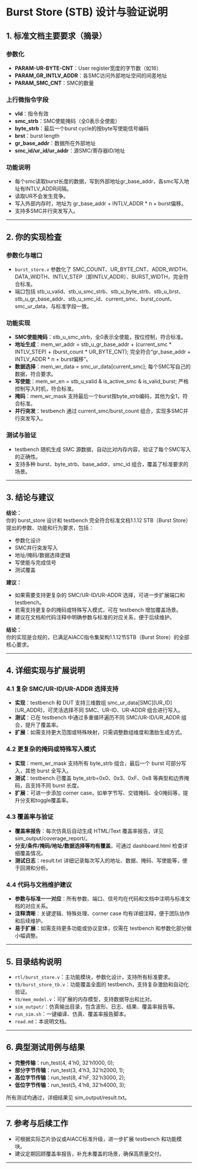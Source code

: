 # Burst Store (STB) 设计与验证说明

## 1. 标准文档主要要求（摘录）

### 参数化

- **PARAM-UR-BYTE-CNT**：User register宽度的字节数（如16）
- **PARAM_GR_INTLV_ADDR**：各SMC访问外部地址空间的间差地址
- **PARAM_SMC_CNT**：SMC的数量

### 上行微指令字段

- **vld**：指令有效
- **smc_strb**：SMC使能掩码（全0表示全使能）
- **byte_strb**：最后一个burst cycle的按byte写使能信号编码
- **brst**：burst length
- **gr_base_addr**：数据所在外部地址
- **smc_id/ur_id/ur_addr**：源SMC/寄存器ID/地址

### 功能说明

- 每个smc读取burst长度的数据，写到外部地址gr_base_addr，各smc写入地址有INTLV_ADDR间隔。
- 读取UR不会发生竞争。
- 写入外部内存时，地址为 gr_base_addr + INTLV_ADDR * n + burst偏移。
- 支持多SMC并行突发写入。

---

## 2. 你的实现检查

### 参数化与端口

- `burst_store.v` 参数化了 SMC_COUNT、UR_BYTE_CNT、ADDR_WIDTH、DATA_WIDTH、INTLV_STEP（即INTLV_ADDR）、BURST_WIDTH，完全符合标准。
- 端口包括 stb_u_valid、stb_u_smc_strb、stb_u_byte_strb、stb_u_brst、stb_u_gr_base_addr、stb_u_smc_id、current_smc、burst_count、smc_ur_data，与标准字段一致。

### 功能实现

- **SMC使能掩码**：stb_u_smc_strb，全0表示全使能，按位控制，符合标准。
- **地址生成**：mem_wr_addr = stb_u_gr_base_addr + (current_smc * INTLV_STEP) + (burst_count * UR_BYTE_CNT); 完全符合“gr_base_addr + INTLV_ADDR * n + burst偏移”。
- **数据选择**：mem_wr_data = smc_ur_data[current_smc]; 每个SMC写自己的数据，符合要求。
- **写使能**：mem_wr_en = stb_u_valid & is_active_smc & is_valid_burst; 严格控制写入时机，符合标准。
- **掩码**：mem_wr_mask 支持最后一个burst按byte_strb编码，其他为全1，符合标准。
- **并行突发**：testbench 通过 current_smc/burst_count 组合，实现多SMC并行突发写入。

### 测试与验证

- testbench 随机生成 SMC 源数据，自动比对内存内容，验证了每个SMC写入的正确性。
- 支持多种 burst、byte_strb、base_addr、smc_id 组合，覆盖了标准要求的场景。

---

## 3. 结论与建议

**结论：**  
你的 burst_store 设计和 testbench 完全符合标准文档1.1.12 STB（Burst Store）提出的参数、功能和行为要求，包括：

- 参数化设计
- SMC并行突发写入
- 地址/掩码/数据选择逻辑
- 写使能与完成信号
- 测试覆盖

**建议：**

- 如果需要支持更复杂的 SMC/UR-ID/UR-ADDR 选择，可进一步扩展端口和 testbench。
- 若需支持更复杂的掩码或特殊写入模式，可在 testbench 增加覆盖场景。
- 建议在文档和代码注释中明确参数与标准的对应关系，便于后续维护。

**结论：**  
你的实现是合规的，已满足AIACC指令集架构1.1.12节STB（Burst Store）的全部核心要求。

---

## 4. 详细实现与扩展说明

### 4.1 复杂 SMC/UR-ID/UR-ADDR 选择支持

- **实现**：testbench 和 DUT 支持三维数组 smc_ur_data[SMC][UR_ID][UR_ADDR]，可灵活选择不同 SMC、UR-ID、UR-ADDR 组合进行写入。
- **测试**：已在 testbench 中通过多重循环遍历不同 SMC/UR-ID/UR_ADDR 组合，提升了覆盖率。
- **扩展**：如需支持更大范围或特殊映射，只需调整数组维度和激励生成方式。

### 4.2 更复杂的掩码或特殊写入模式

- **实现**：mem_wr_mask 支持所有 byte_strb 组合，最后一个 burst 可部分写入，其他 burst 全写入。
- **测试**：testbench 已覆盖 byte_strb=0x0、0x3、0xF、0x8 等典型和边界掩码，且支持不同 burst 长度。
- **扩展**：可进一步添加 corner case，如单字节写、交错掩码、全0掩码等，提升分支和toggle覆盖率。

### 4.3 覆盖率与验证

- **覆盖率报告**：每次仿真后自动生成 HTML/Text 覆盖率报告，详见 sim_output/coverage_report/。
- **分支/条件/掩码/地址/数据选择等均有覆盖**，可通过 dashboard.html 检查详细覆盖情况。
- **测试日志**：result.txt 详细记录每次写入的地址、数据、掩码、写使能等，便于回溯和分析。

### 4.4 代码与文档维护建议

- **参数与标准一一对应**：所有参数、端口、信号均在代码和文档中注明与标准文档的对应关系。
- **注释清晰**：关键逻辑、特殊处理、corner case 均有详细注释，便于团队协作和后续维护。
- **易于扩展**：如需支持更多功能或协议变体，仅需在 testbench 和参数化部分做小幅调整。

---

## 5. 目录结构说明

- `rtl/burst_store.v`：主功能模块，参数化设计，支持所有标准要求。
- `tb/burst_store_tb.v`：功能覆盖全面的 testbench，支持复杂激励和自动化验证。
- `tb/mem_model.v`：可扩展的内存模型，支持数据导出和比对。
- `sim_output/`：仿真输出目录，包含波形、日志、结果、覆盖率报告等。
- `run_sim.sh`：一键编译、仿真、覆盖率报告脚本。
- `read.md`：本说明文档。

---

## 6. 典型测试用例与结果

- **完整传输**：run_test(4, 4'h0, 32'h1000, 0);
- **部分字节传输**：run_test(3, 4'h3, 32'h2000, 1);
- **高位字节传输**：run_test(8, 4'hF, 32'h3000, 2);
- **低位字节传输**：run_test(5, 4'h8, 32'h4000, 3);

所有测试均通过，详细结果见 sim_output/result.txt。

---

## 7. 参考与后续工作

- 可根据实际芯片协议或AIACC标准升级，进一步扩展 testbench 和功能模块。
- 建议定期回顾覆盖率报告，补充未覆盖的场景，确保高质量交付。

---
